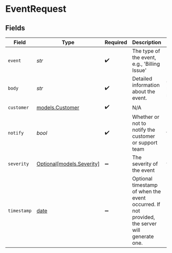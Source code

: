 # EventRequest


## Fields

| Field                                                                                         | Type                                                                                          | Required                                                                                      | Description                                                                                   | Example                                                                                       |
| --------------------------------------------------------------------------------------------- | --------------------------------------------------------------------------------------------- | --------------------------------------------------------------------------------------------- | --------------------------------------------------------------------------------------------- | --------------------------------------------------------------------------------------------- |
| `event`                                                                                       | *str*                                                                                         | :heavy_check_mark:                                                                            | The type of the event, e.g., 'Billing Issue'                                                  | Billing Issue                                                                                 |
| `body`                                                                                        | *str*                                                                                         | :heavy_check_mark:                                                                            | Detailed information about the event.                                                         | Could not renew subscription                                                                  |
| `customer`                                                                                    | [models.Customer](../models/customer.md)                                                      | :heavy_check_mark:                                                                            | N/A                                                                                           |                                                                                               |
| `notify`                                                                                      | *bool*                                                                                        | :heavy_check_mark:                                                                            | Whether or not to notify the customer or support team                                         | true                                                                                          |
| `severity`                                                                                    | [Optional[models.Severity]](../models/severity.md)                                            | :heavy_minus_sign:                                                                            | The severity of the event                                                                     | warning                                                                                       |
| `timestamp`                                                                                   | [date](https://docs.python.org/3/library/datetime.html#date-objects)                          | :heavy_minus_sign:                                                                            | Optional timestamp of when the event occurred. If not provided, the server will generate one. | 2024-10-21 12:34:56 +0000 UTC                                                                 |